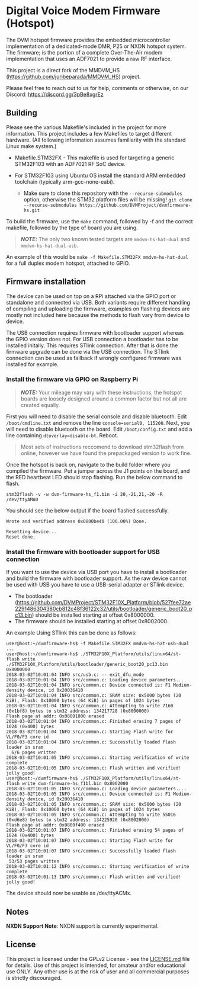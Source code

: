 # Digital Voice Modem Firmware (Hotspot)

The DVM hotspot firmware provides the embedded microcontroller implementation of a dedicated-mode DMR, P25 or NXDN hotspot system. The firmware; is the portion of a complete Over-The-Air modem implementation that uses an ADF7021 to provide a raw RF interface.

This project is a direct fork of the MMDVM_HS (https://github.com/juribeparada/MMDVM_HS) project.

Please feel free to reach out to us for help, comments or otherwise, on our Discord: https://discord.gg/3pBe8xgrEz

## Building

Please see the various Makefile's included in the project for more information. This project includes a few Makefiles to target different hardware. (All following information assumes familiarity with the standard Linux make system.)

* Makefile.STM32FX - This makefile is used for targeting a generic STM32F103 with an ADF7021 RF SoC device.

* For STM32F103 using Ubuntu OS install the standard ARM embedded toolchain (typically arm-gcc-none-eabi).
  - Make sure to clone this repository with the ```--recurse-submodules``` option, otherwise the STM32 platform files will be missing! ```git clone --recurse-submodules https://github.com/DVMProject/dvmfirmware-hs.git```

To build the firmware, use the ```make``` command, followed by -f and the correct makefile, followed by the type of board you are using. 

> **_NOTE:_**  The only two known tested targets are ```mmdvm-hs-hat-dual``` and ```mmdvm-hs-hat-dual-usb```.

An example of this would be ```make -f Makefile.STM32FX mmdvm-hs-hat-dual``` for a full duplex modem hotspot, attached to GPIO.

## Firmware installation

The device can be used on top on a RPi attached via the GPIO port or standalone and connected via USB. Both variants require different handling of compiling and uploading the firmware, examples on flashing devices are mostly not included here because the methods to flash vary from device to device.

The USB connection requires firmware with bootloader support whereas the GPIO version does not. For USB connection a bootloader has to be installed initally. This requires STlink connection. After that is done the firmware upgrade can be done via the USB connection. The STlink connection can be used as fallback if wrongly configured firmware was installed for example.

### Install the firmware via GPIO on Raspberry Pi

> **_NOTE:_**  Your mileage may vary with these instructions, the hotspot boards are loosely designed around a common factor but not all are created equally.

First you will need to disable the serial console and disable bluetooth. Edit ```/boot/cmdline.txt``` and remove the line ```console=serial0, 115200```.
Next, you will need to disable bluetooth on the board. Edit ```/boot/config.txt``` and add a line containing ```dtoverlay=disable-bt```. Reboot.

> Most sets of instructions reccomend to download stm32flash from online, however we have found the prepackaged version to work fine.

Once the hotspot is back on, navigate to the build folder where you compiled the firmware. Put a jumper across the J1 points on the board, and the RED heartbeat LED should stop flashing. Run the below command to flash.

```stm32flash -v -w dvm-firmware-hs_f1.bin -i 20,-21,21,-20 -R /dev/ttyAMA0```

You should see the below output if the board flashed successfully.
```
Wrote and verified address 0x0800be40 (100.00%) Done.

Resetting device... 
Reset done.
```

### Install the firmware with bootloader support for USB connection

If you want to use the device via USB port you have to install a bootloader and build the firmware with bootloader support. As the raw device cannot be used with USB you have to use a USB-serial adapter or STlink device.

* The bootloader (https://github.com/DVMProject/STM32F10X_Platform/blob/527fee72ae2291486304380cb812c48f36122c32/utils/bootloader/generic_boot20_pc13.bin) should be installed starting at offset 0x8000000.
* The firmware should be installed starting at offset 0x8002000.

An example Using STlink this can be done as follows:
```
user@host:~/dvmfirmware-hs$ -f Makefile.STM32FX mmdvm-hs-hat-usb-dual
...
user@host:~/dvmfirmware-hs$ ./STM32F10X_Platform/utils/linux64/st-flash write ./STM32F10X_Platform/utils/bootloader/generic_boot20_pc13.bin 0x8000000
2018-03-02T10:01:04 INFO src/usb.c: -- exit_dfu_mode
2018-03-02T10:01:04 INFO src/common.c: Loading device parameters....
2018-03-02T10:01:04 INFO src/common.c: Device connected is: F1 Medium-density device, id 0x20036410
2018-03-02T10:01:04 INFO src/common.c: SRAM size: 0x5000 bytes (20 KiB), Flash: 0x10000 bytes (64 KiB) in pages of 1024 bytes
2018-03-02T10:01:04 INFO src/common.c: Attempting to write 7160 (0x1bf8) bytes to stm32 address: 134217728 (0x8000000)
Flash page at addr: 0x08001800 erased
2018-03-02T10:01:04 INFO src/common.c: Finished erasing 7 pages of 1024 (0x400) bytes
2018-03-02T10:01:04 INFO src/common.c: Starting Flash write for VL/F0/F3 core id
2018-03-02T10:01:04 INFO src/common.c: Successfully loaded flash loader in sram
  6/6 pages written
2018-03-02T10:01:05 INFO src/common.c: Starting verification of write complete
2018-03-02T10:01:05 INFO src/common.c: Flash written and verified! jolly good!
user@host:~/dvmfirmware-hs$ ./STM32F10X_Platform/utils/linux64/st-flash write dvm-firmware-hs_f1bl.bin 0x8002000
2018-03-02T10:01:05 INFO src/common.c: Loading device parameters....
2018-03-02T10:01:05 INFO src/common.c: Device connected is: F1 Medium-density device, id 0x20036410
2018-03-02T10:01:05 INFO src/common.c: SRAM size: 0x5000 bytes (20 KiB), Flash: 0x10000 bytes (64 KiB) in pages of 1024 bytes
2018-03-02T10:01:05 INFO src/common.c: Attempting to write 55016 (0xd6e8) bytes to stm32 address: 134225920 (0x8002000)
Flash page at addr: 0x0800f400 erased
2018-03-02T10:01:07 INFO src/common.c: Finished erasing 54 pages of 1024 (0x400) bytes
2018-03-02T10:01:07 INFO src/common.c: Starting Flash write for VL/F0/F3 core id
2018-03-02T10:01:07 INFO src/common.c: Successfully loaded flash loader in sram
 53/53 pages written
2018-03-02T10:01:12 INFO src/common.c: Starting verification of write complete
2018-03-02T10:01:13 INFO src/common.c: Flash written and verified! jolly good!
```
The device should now be usable as /dev/ttyACMx.

## Notes

**NXDN Support Note**: NXDN support is currently experimental.

## License

This project is licensed under the GPLv2 License - see the [LICENSE.md](LICENSE.md) file for details. Use of this project is intended, for amateur and/or educational use ONLY. Any other use is at the risk of user and all commercial purposes is strictly discouraged.

